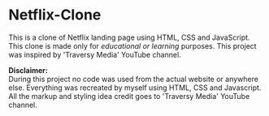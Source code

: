 # Netflix-Clone

This is a clone of Netflix landing page using HTML, CSS and JavaScript.
This clone is made only for _educational or learning_ purposes. This project was inspired by 'Traversy Media' YouTube channel.

**Disclaimer:**  
During this project no code was used from the actual website or anywhere else. Everything was recreated by myself using HTML, CSS and Javascript. All the markup and styling idea credit goes to 'Traversy Media' YouTube channel.
